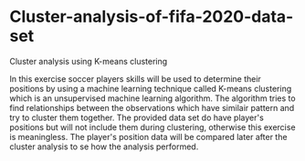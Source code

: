 # Cluster-analysis-of-fifa-2020-data-set
Cluster analysis using K-means clustering


In this exercise soccer players skills will be used to determine their positions by using a machine learning technique called K-means clustering which is an unsupervised machine learning algorithm. The algorithm tries to find relationships between the observations which have similair pattern and try to cluster them together. The provided data set do have player's positions but will not include them during clustering, otherwise this exercise is meaningless. The player's position data will be compared later after the cluster analysis to se how the analysis performed.

